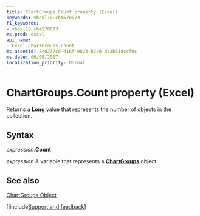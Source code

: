 ```yaml
---
title: ChartGroups.Count property (Excel)
keywords: vbaxl10.chm570073
f1_keywords:
- vbaxl10.chm570073
ms.prod: excel
api_name:
- Excel.ChartGroups.Count
ms.assetid: 8c0237cd-d16f-9823-b2a6-d42b618ccf9c
ms.date: 06/08/2017
localization_priority: Normal
---
```



# ChartGroups.Count property (Excel)

Returns a  **Long** value that represents the number of objects in the collection.


## Syntax

_expression_.**Count**

_expression_ A variable that represents a **[ChartGroups](Excel.ChartGroups(object).md)** object.


## See also


[ChartGroups Object](Excel.ChartGroups(object).md)

[!include[Support and feedback](~/includes/feedback-boilerplate.md)]